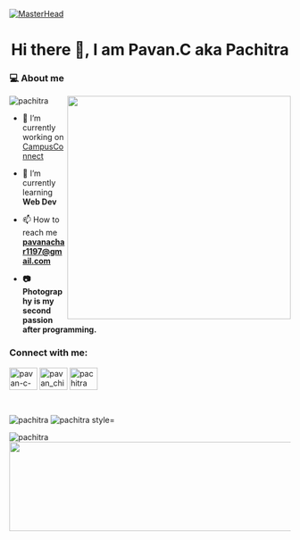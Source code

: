 [![MasterHead](https://camo.githubusercontent.com/d9a7de4cfa37a723afb0560b54f5690df7ec0004d9882281496fe53c862637a1/68747470733a2f2f6d69722d73332d63646e2d63662e626568616e63652e6e65742f70726f6a6563745f6d6f64756c65732f6d61785f313230302f34666630373938363230383539332e356439613635346539326633362e676966)](https://rishavchanda.io)

<h1 align="center">Hi there 👋, I am Pavan.C aka Pachitra</h1>
<h3>💻 About me</h3>
<p>
 <img align="right" width=400px src="https://camo.githubusercontent.com/4d9f5ecceb711eec6e2018f38a5677dc657c9738d4a65ba3b928c41c0a45b439/68747470733a2f2f6d69726f2e6d656469756d2e636f6d2f6d61782f313336302f302a37513379765349765f7430696f4a2d5a2e676966" >
</p>
<p align="left"> <img  src="https://komarev.com/ghpvc/?username=pachitra&label=Profile%20views&color=0e75b6&style=flat" alt="pachitra" /> </p>


- 🔭 I’m currently working on [CampusConnect](https://github.com/roystondz/campusConnect)

- 🌱 I’m currently learning **Web Dev**

- 📫 How to reach me **pavanachar1197@gmail.com**

- **📷 Photography is my second passion after programming.**

<h3 align="left">Connect with me:</h3>
<p align="left">
<a href="https://linkedin.com/in/pavan-c-840821203" target="blank"><img align="center" src="https://raw.githubusercontent.com/rahuldkjain/github-profile-readme-generator/master/src/images/icons/Social/linked-in-alt.svg" alt="pavan-c-840821203" height="40" width="50" /></a>
<a href="https://instagram.com/pavan_chitrapura" target="blank"><img align="center" src="https://raw.githubusercontent.com/rahuldkjain/github-profile-readme-generator/master/src/images/icons/Social/instagram.svg" alt="pavan_chitrapura" height="40" width="50" /></a>
<a href="https://www.behance.net/pachitra" target="blank"><img align="center" src="https://raw.githubusercontent.com/rahuldkjain/github-profile-readme-generator/master/src/images/icons/Social/behance.svg" alt="pachitra" height="40" width="50" /></a>
</p>
<br />


  

<p>
  <img src="https://github-readme-stats-alpha-eight-82.vercel.app/api?username=pachitra&show_icons=true&locale=en&rank_icon=github&theme=radical&card_width=300px" alt="pachitra" />
  <img src="https://github-readme-streak-stats.herokuapp.com/?user=pachitra&card_width=350px&theme=radical" alt="pachitra style="position: absolute; top: 0; right: 20px" />
</p>
<p>
 <img src="https://github-readme-stats-alpha-eight-82.vercel.app/api/top-langs?username=pachitra&show_icons=true&locale=en&layout=compact&card_width=250px&theme=radical" alt="pachitra"  />
 
  <img width=525px height=160px src="https://quotes-github-readme.vercel.app/api?type=horizontal&theme=catppuccin_mocha&border=false&quote=Good%20design%20is%20invisible.%20Good%20code%20is%20also%20invisible—until%20it%20breaks.!&author=ChatGPT" />
</p>
<br />

